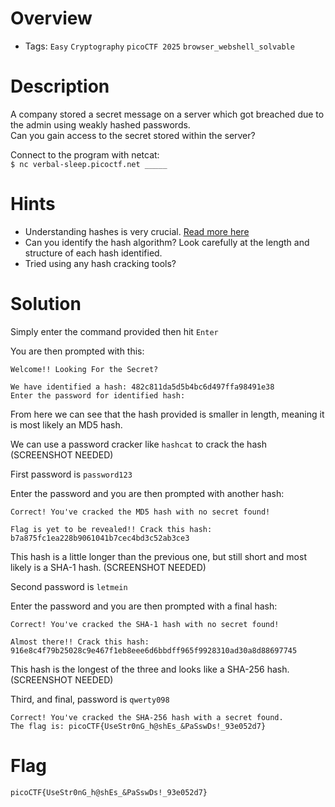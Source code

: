 # Overview
- Tags: `Easy` `Cryptography` `picoCTF 2025` `browser_webshell_solvable` 

# Description
A company stored a secret message on a server which got breached due to the admin using weakly hashed passwords.   
Can you gain access to the secret stored within the server?  

Connect to the program with netcat:  
`$ nc verbal-sleep.picoctf.net _____`

# Hints
* Understanding hashes is very crucial. [Read more here](https://primer.picoctf.org/#_hashing)
* Can you identify the hash algorithm? Look carefully at the length and structure of each hash identified.
* Tried using any hash cracking tools?

# Solution
Simply enter the command provided then hit `Enter`

You are then prompted with this:
```
Welcome!! Looking For the Secret?

We have identified a hash: 482c811da5d5b4bc6d497ffa98491e38
Enter the password for identified hash:
```

From here we can see that the hash provided is smaller in length, meaning it is most likely an MD5 hash.

We can use a password cracker like `hashcat` to crack the hash (SCREENSHOT NEEDED)

First password is `password123`

Enter the password and you are then prompted with another hash:

```
Correct! You've cracked the MD5 hash with no secret found!

Flag is yet to be revealed!! Crack this hash: b7a875fc1ea228b9061041b7cec4bd3c52ab3ce3
```
This hash is a little longer than the previous one, but still short and most likely is a SHA-1 hash. (SCREENSHOT NEEDED)

Second password is `letmein`

Enter the password and you are then prompted with a final hash:

```
Correct! You've cracked the SHA-1 hash with no secret found!

Almost there!! Crack this hash: 916e8c4f79b25028c9e467f1eb8eee6d6bbdff965f9928310ad30a8d88697745
```
This hash is the longest of the three and looks like a SHA-256 hash. (SCREENSHOT NEEDED)

Third, and final, password is `qwerty098`

```
Correct! You've cracked the SHA-256 hash with a secret found. 
The flag is: picoCTF{UseStr0nG_h@shEs_&PaSswDs!_93e052d7}
```

# Flag
`picoCTF{UseStr0nG_h@shEs_&PaSswDs!_93e052d7}`
